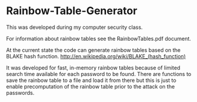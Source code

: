 # Rainbow-Table-Generator
This was developed during my computer security class.

For information about rainbow tables see the RainbowTables.pdf document.

At the current state the code can generate rainbow tables based on the BLAKE hash function. http://en.wikipedia.org/wiki/BLAKE_(hash_function)

It was developed for fast, in-memory rainbow tables because of limited search time available for each password to be found.
There are functions to save the rainbow table to a file and load it from there but this is just to enable precomputation of the rainbow table prior to the attack on the passwords.


